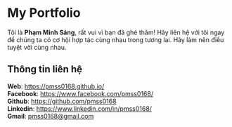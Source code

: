 ﻿# My Portfolio

Tôi là **Phạm Minh Sáng**, rất vui vì bạn đã ghé thăm! Hãy liên hệ với tôi ngay để chúng ta có cơ hội hợp tác cùng nhau trong tương lai. Hãy làm nên điều tuyệt vời cùng nhau.

## Thông tin liên hệ
**Web**: https://pmss0168.github.io/ <br />
**Facebook**: https://www.facebook.com/pmss0168/ <br />
**Github**: https://github.com/pmss0168 <br />
**Linkedin**: https://www.linkedin.com/in/pmss0168/ <br />
**Gmail**: pmss0168@gmail.com <br />
